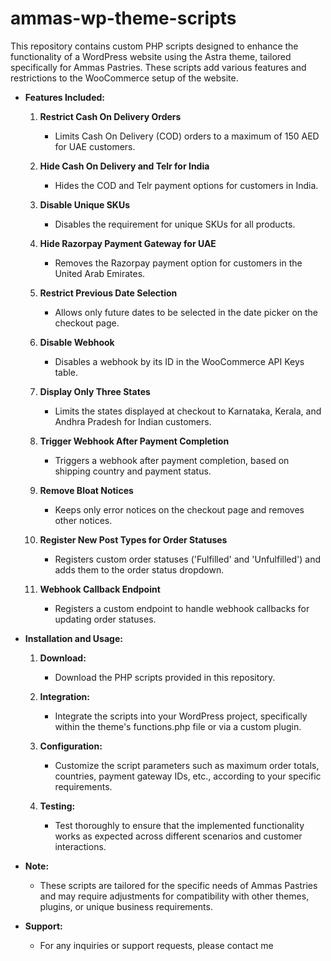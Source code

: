 # ammas-wp-theme-scripts
This repository contains custom PHP scripts designed to enhance the functionality of a WordPress website using the Astra theme, tailored specifically for Ammas Pastries. These scripts add various features and restrictions to the WooCommerce setup of the website.

- **Features Included:**
  1. **Restrict Cash On Delivery Orders**
     - Limits Cash On Delivery (COD) orders to a maximum of 150 AED for UAE customers.

  2. **Hide Cash On Delivery and Telr for India**
     - Hides the COD and Telr payment options for customers in India.

  3. **Disable Unique SKUs**
     - Disables the requirement for unique SKUs for all products.

  4. **Hide Razorpay Payment Gateway for UAE**
     - Removes the Razorpay payment option for customers in the United Arab Emirates.

  5. **Restrict Previous Date Selection**
     - Allows only future dates to be selected in the date picker on the checkout page.

  6. **Disable Webhook**
     - Disables a webhook by its ID in the WooCommerce API Keys table.

  7. **Display Only Three States**
     - Limits the states displayed at checkout to Karnataka, Kerala, and Andhra Pradesh for Indian customers.

  8. **Trigger Webhook After Payment Completion**
     - Triggers a webhook after payment completion, based on shipping country and payment status.

  9. **Remove Bloat Notices**
     - Keeps only error notices on the checkout page and removes other notices.

  10. **Register New Post Types for Order Statuses**
      - Registers custom order statuses ('Fulfilled' and 'Unfulfilled') and adds them to the order status dropdown.

  11. **Webhook Callback Endpoint**
      - Registers a custom endpoint to handle webhook callbacks for updating order statuses.

- **Installation and Usage:**
  1. **Download:**
     - Download the PHP scripts provided in this repository.

  2. **Integration:**
     - Integrate the scripts into your WordPress project, specifically within the theme's functions.php file or via a custom plugin.

  3. **Configuration:**
     - Customize the script parameters such as maximum order totals, countries, payment gateway IDs, etc., according to your specific 
requirements.

  4. **Testing:**
     - Test thoroughly to ensure that the implemented functionality works as expected across different scenarios and customer interactions.

- **Note:**
  - These scripts are tailored for the specific needs of Ammas Pastries and may require adjustments for compatibility with other themes, plugins, or unique business requirements.

- **Support:**
  - For any inquiries or support requests, please contact me 
